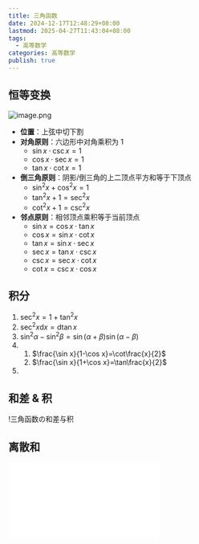 ```yaml
---
title: 三角函数
date: 2024-12-17T12:48:29+08:00
lastmod: 2025-04-27T11:43:04+08:00
tags:
  - 高等数学
categories: 高等数学
publish: true
---
```


	
## 恒等变换

![image.png](https://s2.loli.net/2024/12/17/3Sg8aitwLc7D6y2.png)

+ **位置**：上弦中切下割
+ **对角原则**：六边形中对角乘积为 1
	+ $\sin x \cdot \csc x = 1$
	+ $\cos x \cdot \sec x = 1$
	+ $\tan x \cdot \cot x = 1$
+ **倒三角原则**：阴影/倒三角的上二顶点平方和等于下顶点
	+ $\sin ^{2}x + \cos ^{2}x = 1$
	+ $\tan ^{2}x + 1 = \sec ^{2}x$
	+ $\cot ^{2}x + 1=\csc ^{2}x$
+ **邻点原则**：相邻顶点乘积等于当前顶点
	+ $\sin x = \cos x \cdot \tan x$
	+ $\cos x = \sin x\cdot \cot x$
	+ $\tan x=\sin x\cdot \sec x$
	+ $\sec x=\tan x\cdot \csc x$
	+ $\csc x=\sec x\cdot \cot x$
	+ $\cot x=\csc x\cdot \cos x$

## 积分

1. $\sec ^{2}x=1+\tan ^{2}x$
2. $\sec ^{2}x\mathrm{d}x=\mathrm{d}\tan x$
3. $\sin ^{2}\alpha-\sin ^{2}\beta=\sin(\alpha+\beta)\sin(\alpha-\beta)$
4. 
	1. $\frac{\sin x}{1-\cos x}=\cot\frac{x}{2}$
	2. $\frac{\sin x}{1+\cos x}=\tan\frac{x}{2}$
5. 


## 和差 & 积

!三角函数の和差与积

## 离散和

![三角恒等式](../../%E6%97%A0%E7%A9%B7%E7%BA%A7%E6%95%B0/%E4%B8%89%E8%A7%92%E6%81%92%E7%AD%89%E5%BC%8F.md)